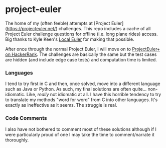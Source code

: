 # project-euler
The home of my (often feeble) attempts at [Project Euler] (https://projecteuler.net/) challenges.   This repo includes a cache of all Project Euler challenge questions for offline (i.e. long plane rides) access.  Big thanks to Kyle Keen's [Local Euler](http://kmkeen.com/local-euler) for making that possible.

After once through the normal Project Euler, I will move on to [ProjectEuler+ on HackerRank](https://www.hackerrank.com/contests/projecteuler/challenges).  The challenges are basically the same but the test cases are hidden (and include edge case tests) and computation time is limited.  

### Languages
I tend to try first in C and then, once solved, move into a different language such as Java or Python.  As such, my final solutions are often quite... non-idiomatic.  Like, *really* not idiomatic at all. I have this horrible tendency to try to translate my methods "word for word" from C into other languages.  It's exactly as ineffective as it seems.  The struggle is real.

### Code Comments
I also have not bothered to comment most of these solutions although if I were particularly proud of one I may take the time to comment/narrate it thoroughly.